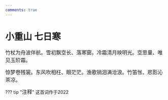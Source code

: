 ```yaml
---
comments: true
---
```


# **小重山 七日寒**

<font size=3>竹杖为舟波伴航。雪初飘空长、落寒窗。冷霜清月映明光。空思量、唯见玉阶霜。</font>

<font size=3>惊梦卷残裳。东风吹相枉、眼茫茫。渔歌销泪满沧浪。竹笛怅、悲影沁茶凉。</font>

??? tip "<font size=3>注释</font>"
    这首词作于2022